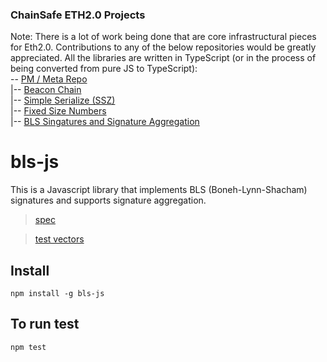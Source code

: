 ### ChainSafe ETH2.0 Projects
Note:
There is a lot of work being done that are core infrastructural pieces for Eth2.0. Contributions to any of the below repositories would be greatly appreciated. All the libraries are written in TypeScript (or in the process of being converted from pure JS to TypeScript):
<br />
-- [PM / Meta Repo](https://github.com/ChainSafeSystems/Sharding)<br />
|-- [Beacon Chain](https://github.com/ChainSafeSystems/lodestar_chain)<br />
|-- [Simple Serialize (SSZ)](https://github.com/ChainSafeSystems/ssz-js)<br />
|-- [Fixed Size Numbers](https://github.com/ChainSafeSystems/fixed-sized-numbers-ts/)<br />
|-- [BLS Singatures and Signature Aggregation](https://github.com/ChainSafeSystems/bls-js)<br />

# bls-js

This is a Javascript library that implements BLS (Boneh-Lynn-Shacham) signatures and supports signature aggregation.

>[spec](https://github.com/ethereum/eth2.0-specs/blob/master/specs/bls_signature.md)

>[test vectors](https://github.com/ethereum/eth2.0-tests/blob/bls-vectors/test_vectors/test_bls.yml)

## Install
`npm install -g bls-js`

## To run test
`npm test`

